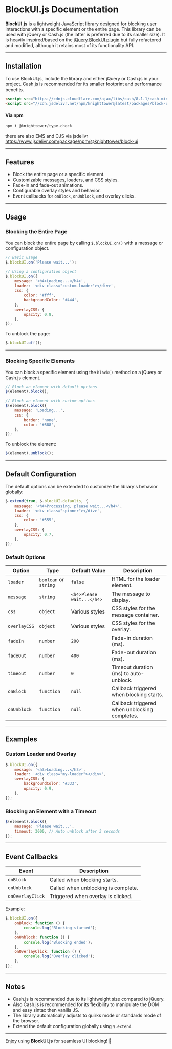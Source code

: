 # BlockUI.js Documentation

**BlockUI.js** is a lightweight JavaScript library designed for blocking user interactions with a specific element or the entire page. This library can be used with jQuery or Cash.js (the latter is preferred due to its smaller size). It is heavily inspired/based on the [jQuery BlockUI plugin](https://malsup.com/jquery/block/) but fully refactored and modified, although it retains most of its functionality API.

---

## Installation

To use BlockUI.js, include the library and either jQuery or Cash.js in your project. Cash.js is recommended for its smaller footprint and performance benefits.

```html
<script src="https://cdnjs.cloudflare.com/ajax/libs/cash/8.1.1/cash.min.js"></script>
<script src="//cdn.jsdelivr.net/npm/knighttower@latest/packages/block-ui/dist/browser/blockui.js"></script>
```
#### Via npm

```javascript
npm i @knighttower/type-check
```   
there are also EMS and CJS via jsdelivr https://www.jsdelivr.com/package/npm/@knighttower/block-ui

---

## Features

- Block the entire page or a specific element.
- Customizable messages, loaders, and CSS styles.
- Fade-in and fade-out animations.
- Configurable overlay styles and behavior.
- Event callbacks for `onBlock`, `onUnblock`, and overlay clicks.

---

## Usage

### Blocking the Entire Page

You can block the entire page by calling `$.blockUI.on()` with a message or configuration object.

```javascript
// Basic usage
$.blockUI.on('Please wait...');

// Using a configuration object
$.blockUI.on({
    message: '<h4>Loading...</h4>',
    loader: '<div class="custom-loader"></div>',
    css: {
        color: '#fff',
        backgroundColor: '#444',
    },
    overlayCSS: {
        opacity: 0.8,
    },
});
```

To unblock the page:

```javascript
$.blockUI.off();
```

---

### Blocking Specific Elements

You can block a specific element using the `block()` method on a jQuery or Cash.js element.

```javascript
// Block an element with default options
$(element).block();

// Block an element with custom options
$(element).block({
    message: 'Loading...',
    css: {
        border: 'none',
        color: '#888',
    },
});
```

To unblock the element:

```javascript
$(element).unblock();
```

---

## Default Configuration

The default options can be extended to customize the library's behavior globally:

```javascript
$.extend(true, $.blockUI.defaults, {
    message: '<h4>Processing, please wait...</h4>',
    loader: '<div class="spinner"></div>',
    css: {
        color: '#555',
    },
    overlayCSS: {
        opacity: 0.7,
    },
});
```

### Default Options

| Option               | Type       | Default Value                     | Description                                   |
|----------------------|------------|-----------------------------------|-----------------------------------------------|
| `loader`             | `boolean` or `string` | `false` | HTML for the loader element.                 |
| `message`            | `string`   | `<h4>Please wait...</h4>`         | The message to display.                      |
| `css`                | `object`   | Various styles                   | CSS styles for the message container.        |
| `overlayCSS`         | `object`   | Various styles                   | CSS styles for the overlay.                  |
| `fadeIn`             | `number`   | `200`                             | Fade-in duration (ms).                       |
| `fadeOut`            | `number`   | `400`                             | Fade-out duration (ms).                      |
| `timeout`            | `number`   | `0`                               | Timeout duration (ms) to auto-unblock.       |
| `onBlock`            | `function` | `null`                            | Callback triggered when blocking starts.     |
| `onUnblock`          | `function` | `null`                            | Callback triggered when unblocking completes.|

---

## Examples

### Custom Loader and Overlay

```javascript
$.blockUI.on({
    message: '<h3>Loading...</h3>',
    loader: '<div class="my-loader"></div>',
    overlayCSS: {
        backgroundColor: '#333',
        opacity: 0.9,
    },
});
```

### Blocking an Element with a Timeout

```javascript
$(element).block({
    message: 'Please wait...',
    timeout: 3000, // Auto unblock after 3 seconds
});
```

---

## Event Callbacks

| Event       | Description                                 |
|-------------|---------------------------------------------|
| `onBlock`   | Called when blocking starts.               |
| `onUnblock` | Called when unblocking is complete.        |
| `onOverlayClick` | Triggered when overlay is clicked.     |

Example:

```javascript
$.blockUI.on({
    onBlock: function () {
        console.log('Blocking started');
    },
    onUnblock: function () {
        console.log('Blocking ended');
    },
    onOverlayClick: function () {
        console.log('Overlay clicked');
    },
});
```

---

## Notes

- Cash.js is recommended due to its lightweight size compared to jQuery.
- Also Cash.js is recommended for its flexibility to manipulate the DOM and easy sintax then vanilla JS.
- The library automatically adjusts to quirks mode or standards mode of the browser.
- Extend the default configuration globally using `$.extend`.

---

Enjoy using **BlockUI.js** for seamless UI blocking! 🎉

